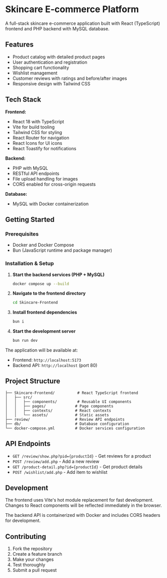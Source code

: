 # Skincare E-commerce Platform

A full-stack skincare e-commerce application built with React (TypeScript) frontend and PHP backend with MySQL database.

## Features

- Product catalog with detailed product pages
- User authentication and registration
- Shopping cart functionality
- Wishlist management
- Customer reviews with ratings and before/after images
- Responsive design with Tailwind CSS

## Tech Stack

**Frontend:**
- React 18 with TypeScript
- Vite for build tooling
- Tailwind CSS for styling
- React Router for navigation
- React Icons for UI icons
- React Toastify for notifications

**Backend:**
- PHP with MySQL
- RESTful API endpoints
- File upload handling for images
- CORS enabled for cross-origin requests

**Database:**
- MySQL with Docker containerization

## Getting Started

### Prerequisites

- Docker and Docker Compose
- Bun (JavaScript runtime and package manager)

### Installation & Setup

1. **Start the backend services (PHP + MySQL)**
   ```bash
   docker compose up --build
   ```

2. **Navigate to the frontend directory**
   ```bash
   cd Skincare-Frontend
   ```

3. **Install frontend dependencies**
   ```bash
   bun i
   ```

4. **Start the development server**
   ```bash
   bun run dev
   ```

The application will be available at:
- Frontend: `http://localhost:5173`
- Backend API: `http://localhost` (port 80)

## Project Structure

```
├── Skincare-Frontend/          # React TypeScript frontend
│   ├── src/
│   │   ├── components/         # Reusable UI components
│   │   ├── pages/             # Page components
│   │   ├── contexts/          # React contexts
│   │   └── assets/            # Static assets
├── review/                    # Review API endpoints
├── db/                        # Database configuration
└── docker-compose.yml         # Docker services configuration
```

## API Endpoints

- `GET /review/show.php?pid={productId}` - Get reviews for a product
- `POST /review/add.php` - Add a new review
- `GET /product-detail.php?id={productId}` - Get product details
- `POST /wishlist/add.php` - Add item to wishlist

## Development

The frontend uses Vite's hot module replacement for fast development. Changes to React components will be reflected immediately in the browser.

The backend API is containerized with Docker and includes CORS headers for development.

## Contributing

1. Fork the repository
2. Create a feature branch
3. Make your changes
4. Test thoroughly
5. Submit a pull request